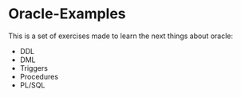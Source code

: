 # Oracle-Examples

This is a set of exercises made to learn the next things about oracle:

  - DDL
  - DML
  - Triggers
  - Procedures
  - PL/SQL
